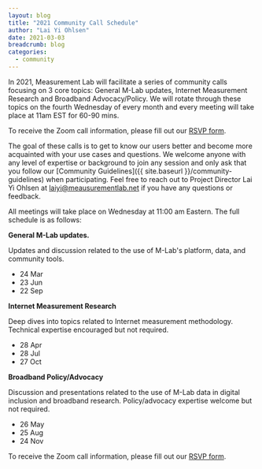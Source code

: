 ```yaml
---
layout: blog
title: "2021 Community Call Schedule"
author: "Lai Yi Ohlsen"
date: 2021-03-03
breadcrumb: blog
categories:
  - community
---
```


In 2021, Measurement Lab will facilitate a series of community calls focusing on
3 core topics: General M-Lab updates, Internet Measurement Research and
Broadband Advocacy/Policy. We will rotate through these topics on the fourth
Wednesday of every month and every meeting will take place at 11am EST for 60-90
mins.<!--more-->

To receive the Zoom call information, please fill out our [RSVP form](https://docs.google.com/forms/d/e/1FAIpQLSeHKN2MUP1IAReB8KNJM9jIdbazpaUQscdj0zZ5PbbO9K0fTA/viewform?usp=sf_link).

The goal of these calls is to get to know our users better and become more
acquainted with your use cases and questions. We welcome anyone with any level
of expertise or background to join any session and only ask that you follow our
[Community Guidelines]({{ site.baseurl }}/community-guidelines) when
participating. Feel free to reach out to Project Director Lai Yi Ohlsen at
laiyi@meausurementlab.net if you have any questions or feedback.

All meetings will take place on Wednesday at 11:00 am Eastern. The full schedule is as follows:

**General M-Lab updates.**

Updates and discussion related to the use of M-Lab's platform, data, and community tools.
* 24 Mar
* 23 Jun
* 22 Sep

**Internet Measurement Research**

Deep dives into topics related to Internet measurement methodology. Technical
expertise encouraged but not required.
* 28 Apr
* 28 Jul
* 27 Oct

**Broadband Policy/Advocacy**

Discussion and presentations related to the use of M-Lab data in digital inclusion and broadband research. Policy/advocacy expertise welcome but not required.
* 26 May
* 25 Aug
* 24 Nov

To receive the Zoom call information, please fill out our [RSVP form](https://docs.google.com/forms/d/e/1FAIpQLSeHKN2MUP1IAReB8KNJM9jIdbazpaUQscdj0zZ5PbbO9K0fTA/viewform?usp=sf_link).
